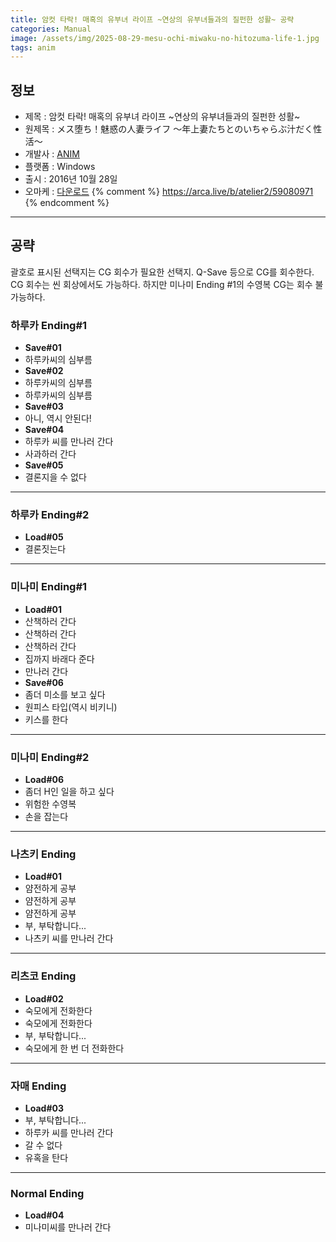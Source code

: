 ```yaml
---
title: 암컷 타락! 매혹의 유부녀 라이프 ~연상의 유부녀들과의 질펀한 성활~ 공략
categories: Manual
image: /assets/img/2025-08-29-mesu-ochi-miwaku-no-hitozuma-life-1.jpg
tags: anim
---
```


## 정보

* 제목 : 암컷 타락! 매혹의 유부녀 라이프 ~연상의 유부녀들과의 질펀한 성활~
* 원제목 : メス堕ち！魅惑の人妻ライフ ～年上妻たちとのいちゃらぶ汁だく性活～
* 개발사 : [ANIM](/tags/anim)
* 플랫폼 : Windows
* 출시 : 2016년 10월 28일
* 오마케 : [다운로드](/assets/omake/mesu-ochi-miwaku-no-hitozuma-life.zip)
{% comment %}
https://arca.live/b/atelier2/59080971
{% endcomment %}

---

## 공략

괄호로 표시된 선택지는 CG 회수가 필요한 선택지. Q-Save 등으로 CG를 회수한다.  
CG 회수는 씬 회상에서도 가능하다. 하지만 미나미 Ending #1의 수영복 CG는 회수 불가능하다.  

### 하루카 Ending#1

* **Save#01**
* 하루카씨의 심부름
* **Save#02**
* 하루카씨의 심부름
* 하루카씨의 심부름
* **Save#03**
* 아니, 역시 안된다!
* **Save#04**
* 하루카 씨를 만나러 간다
* 사과하러 간다
* **Save#05**
* 결론지을 수 없다

---

### 하루카 Ending#2

* **Load#05**
* 결론짓는다

---

### 미나미 Ending#1

* **Load#01**
* 산책하러 간다
* 산책하러 간다
* 산책하러 간다
* 집까지 바래다 준다
* 만나러 간다
* **Save#06**
* 좀더 미소를 보고 싶다
* 원피스 타입(역시 비키니)
* 키스를 한다

---

### 미나미 Ending#2

* **Load#06**
* 좀더 H인 일을 하고 싶다
* 위험한 수영복
* 손을 잡는다

---

### 나츠키 Ending

* **Load#01**
* 얌전하게 공부
* 얌전하게 공부
* 얌전하게 공부
* 부, 부탁합니다...
* 나츠키 씨를 만나러 간다

---

### 리츠코 Ending

* **Load#02**
* 숙모에게 전화한다
* 숙모에게 전화한다
* 부, 부탁합니다...
* 숙모에게 한 번 더 전화한다

---

### 자매 Ending

* **Load#03**
* 부, 부탁합니다...
* 하루카 씨를 만나러 간다
* 갈 수 없다
* 유혹을 탄다

---

### Normal Ending

* **Load#04**
* 미나미씨를 만나러 간다
